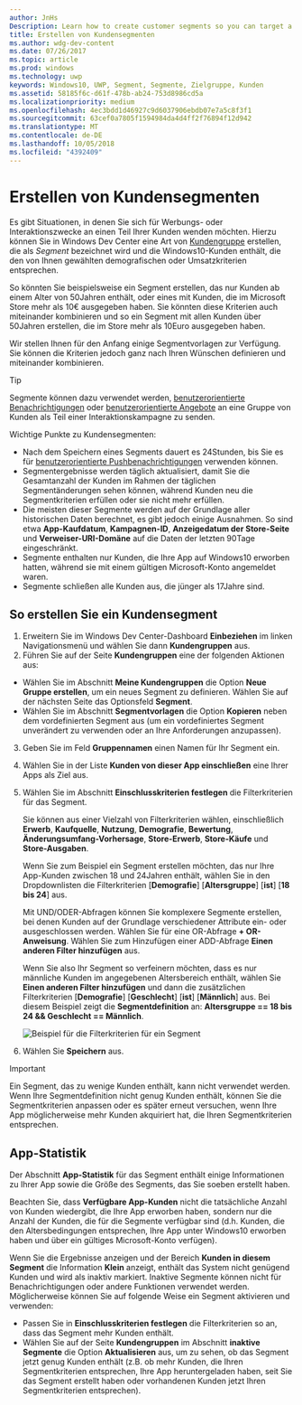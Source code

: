 ```yaml
---
author: JnHs
Description: Learn how to create customer segments so you can target a subset of your customer base for promotional or engagement purposes.
title: Erstellen von Kundensegmenten
ms.author: wdg-dev-content
ms.date: 07/26/2017
ms.topic: article
ms.prod: windows
ms.technology: uwp
keywords: Windows10, UWP, Segment, Segmente, Zielgruppe, Kunden
ms.assetid: 58185f6c-d61f-478b-ab24-753d8986cd5a
ms.localizationpriority: medium
ms.openlocfilehash: 4ec3bdd1d46927c9d6037906ebdb07e7a5c8f3f1
ms.sourcegitcommit: 63cef0a7805f1594984da4d4ff2f76894f12d942
ms.translationtype: MT
ms.contentlocale: de-DE
ms.lasthandoff: 10/05/2018
ms.locfileid: "4392409"
---
```

# <a name="create-customer-segments"></a>Erstellen von Kundensegmenten

Es gibt Situationen, in denen Sie sich für Werbungs- oder Interaktionszwecke an einen Teil Ihrer Kunden wenden möchten. Hierzu können Sie in Windows Dev Center eine Art von [Kundengruppe](create-customer-groups.md) erstellen, die als *Segment* bezeichnet wird und die Windows10-Kunden enthält, die den von Ihnen gewählten demografischen oder Umsatzkriterien entsprechen.

So könnten Sie beispielsweise ein Segment erstellen, das nur Kunden ab einem Alter von 50Jahren enthält, oder eines mit Kunden, die im Microsoft Store mehr als 10€ ausgegeben haben. Sie könnten diese Kriterien auch miteinander kombinieren und so ein Segment mit allen Kunden über 50Jahren erstellen, die im Store mehr als 10Euro ausgegeben haben. 

Wir stellen Ihnen für den Anfang einige Segmentvorlagen zur Verfügung. Sie können die Kriterien jedoch ganz nach Ihren Wünschen definieren und miteinander kombinieren.

> [!TIP]
> Segmente können dazu verwendet werden, [benutzerorientierte Benachrichtigungen](send-push-notifications-to-your-apps-customers.md) oder [benutzerorientierte Angebote](use-targeted-offers-to-maximize-engagement-and-conversions.md) an eine Gruppe von Kunden als Teil einer Interaktionskampagne zu senden.

Wichtige Punkte zu Kundensegmenten:
- Nach dem Speichern eines Segments dauert es 24Stunden, bis Sie es für [benutzerorientierte Pushbenachrichtigungen](send-push-notifications-to-your-apps-customers.md) verwenden können.
- Segmentergebnisse werden täglich aktualisiert, damit Sie die Gesamtanzahl der Kunden im Rahmen der täglichen Segmentänderungen sehen können, während Kunden neu die Segmentkriterien erfüllen oder sie nicht mehr erfüllen.
- Die meisten dieser Segmente werden auf der Grundlage aller historischen Daten berechnet, es gibt jedoch einige Ausnahmen. So sind etwa **App-Kaufdatum**, **Kampagnen-ID**, **Anzeigedatum der Store-Seite** und **Verweiser-URI-Domäne** auf die Daten der letzten 90Tage eingeschränkt.
- Segmente enthalten nur Kunden, die Ihre App auf Windows10 erworben hatten, während sie mit einem gültigen Microsoft-Konto angemeldet waren. 
- Segmente schließen alle Kunden aus, die jünger als 17Jahre sind.

## <a name="to-create-a-customer-segment"></a>So erstellen Sie ein Kundensegment

1.  Erweitern Sie im Windows Dev Center-Dashboard **Einbeziehen** im linken Navigationsmenü und wählen Sie dann **Kundengruppen** aus.
2.  Führen Sie auf der Seite **Kundengruppen** eine der folgenden Aktionen aus:
 - Wählen Sie im Abschnitt **Meine Kundengruppen** die Option **Neue Gruppe erstellen**, um ein neues Segment zu definieren. Wählen Sie auf der nächsten Seite das Optionsfeld **Segment**.
 - Wählen Sie im Abschnitt **Segmentvorlagen** die Option **Kopieren** neben dem vordefinierten Segment aus (um ein vordefiniertes Segment unverändert zu verwenden oder an Ihre Anforderungen anzupassen).
3.  Geben Sie im Feld **Gruppennamen** einen Namen für Ihr Segment ein.
4.  Wählen Sie in der Liste **Kunden von dieser App einschließen** eine Ihrer Apps als Ziel aus.
5.  Wählen Sie im Abschnitt **Einschlusskriterien festlegen** die Filterkriterien für das Segment.

    Sie können aus einer Vielzahl von Filterkriterien wählen, einschließlich **Erwerb**, **Kaufquelle**, **Nutzung**, **Demografie**, **Bewertung**, **Änderungsumfang-Vorhersage**, **Store-Erwerb**, **Store-Käufe** und **Store-Ausgaben**.

    Wenn Sie zum Beispiel ein Segment erstellen möchten, das nur Ihre App-Kunden zwischen 18 und 24Jahren enthält, wählen Sie in den Dropdownlisten die Filterkriterien [**Demografie**] [**Altersgruppe**] [**ist**] [**18 bis 24**] aus.

    Mit UND/ODER-Abfragen können Sie komplexere Segmente erstellen, bei denen Kunden auf der Grundlage verschiedener Attribute ein- oder ausgeschlossen werden. Wählen Sie für eine OR-Abfrage **+ OR-Anweisung**. Wählen Sie zum Hinzufügen einer ADD-Abfrage **Einen anderen Filter hinzufügen** aus.

    Wenn Sie also Ihr Segment so verfeinern möchten, dass es nur männliche Kunden im angegebenen Altersbereich enthält, wählen Sie **Einen anderen Filter hinzufügen** und dann die zusätzlichen Filterkriterien [**Demografie**] [**Geschlecht**] [**ist**] [**Männlich**] aus. Bei diesem Beispiel zeigt die **Segmentdefinition** an: **Altersgruppe == 18 bis 24 && Geschlecht == Männlich**.

    ![Beispiel für die Filterkriterien für ein Segment](images/create-segment-inclusions.png)
6. Wählen Sie **Speichern** aus.

> [!IMPORTANT]
> Ein Segment, das zu wenige Kunden enthält, kann nicht verwendet werden. Wenn Ihre Segmentdefinition nicht genug Kunden enthält, können Sie die Segmentkriterien anpassen oder es später erneut versuchen, wenn Ihre App möglicherweise mehr Kunden akquiriert hat, die Ihren Segmentkriterien entsprechen.


## <a name="app-statistics"></a>App-Statistik

Der Abschnitt **App-Statistik** für das Segment enthält einige Informationen zu Ihrer App sowie die Größe des Segments, das Sie soeben erstellt haben.

Beachten Sie, dass **Verfügbare App-Kunden** nicht die tatsächliche Anzahl von Kunden wiedergibt, die Ihre App erworben haben, sondern nur die Anzahl der Kunden, die für die Segmente verfügbar sind (d.h. Kunden, die den Altersbedingungen entsprechen, Ihre App unter Windows10 erworben haben und über ein gültiges Microsoft-Konto verfügen).

Wenn Sie die Ergebnisse anzeigen und der Bereich **Kunden in diesem Segment** die Information **Klein** anzeigt, enthält das System nicht genügend Kunden und wird als inaktiv markiert. Inaktive Segmente können nicht für Benachrichtigungen oder andere Funktionen verwendet werden. Möglicherweise können Sie auf folgende Weise ein Segment aktivieren und verwenden:

- Passen Sie in **Einschlusskriterien festlegen** die Filterkriterien so an, dass das Segment mehr Kunden enthält.
- Wählen Sie auf der Seite **Kundengruppen** im Abschnitt **inaktive Segmente** die Option **Aktualisieren** aus, um zu sehen, ob das Segment jetzt genug Kunden enthält (z.B. ob mehr Kunden, die Ihren Segmentkriterien entsprechen, Ihre App heruntergeladen haben, seit Sie das Segment erstellt haben oder vorhandenen Kunden jetzt Ihren Segmentkriterien entsprechen).
